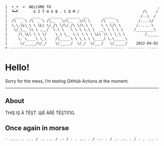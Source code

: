 ```txt
|  •˛•  <  WELCOME TO                                                 /    \
|  ┗━┛       G I T H U B . C O M /                             /\    /      \
|   ____    ____    ______  ______  __       _____            /..\  /        \
|  /\  _`\ /\  _`\ /\__  _\/\__  _\/\ \     /\  __`\         /....\/          \ /\
|  \.\,\L\_\ \ \L\ \/_/\ \/\/_/\ \/\.\ \    \ \ \/\ \       /......\           /++\
|   \/_\__ \\ \ ,__/  \.\ \   \ \ \ \.\ \  __\ \ \ \ \     /________\         /++++\
|     /\ \L\ \ \ \/    \_\ \__ \.\ \ \ \ \L\ \\ \ \_\ \         /____________/++++++\
|     \.`\____\ \_\    /\_____\ \ \_\ \ \____/ \.\_____\                    /++++++++\
|      \/_____/\/_/    \/_____/  \/_/  \/___/   \/_____/    2022-04-02     /++++++++++\    ¦·]
+ ----------------------------------------- ----------- -------- -----  ---   ----   --  -   -
```

# Hello!

Sorry for the mess, I’m testing GitHub Actions at the moment.

---

## About

ṪHIȘ IȘ Ā ṪĒȘṪ. ШĒ ĀŔĒ ṪĒȘṪIПG.


## Once again in morse

```txt
- .... .. ... / .. ... / .- / - . ... - / .-- . / .- .-. . / - . ... - .. -. --. /

```
